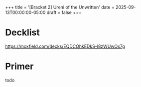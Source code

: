 +++
title = '[Bracket 2] Ureni of the Unwritten'
date = 2025-09-13T00:00:00-05:00
draft = false
+++

# Decklist

https://moxfield.com/decks/EQDCQhkEDkS-l8zWUwOx7g

# Primer

todo